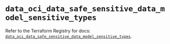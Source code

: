 # `data_oci_data_safe_sensitive_data_model_sensitive_types`

Refer to the Terraform Registry for docs: [`data_oci_data_safe_sensitive_data_model_sensitive_types`](https://registry.terraform.io/providers/oracle/oci/7.19.0/docs/data-sources/data_safe_sensitive_data_model_sensitive_types).
